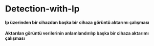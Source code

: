 # Detection-with-Ip
#### Ip üzerinden bir cihazdan başka bir cihaza görüntü aktarımı çalışması
#### Aktarılan görüntü verilerinin anlamlandırılıp başka bir cihaza aktarımı çalışması

